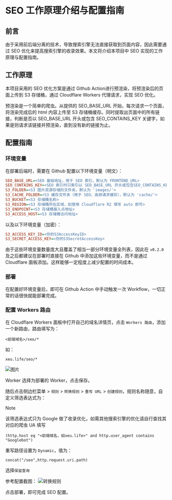 # SEO 工作原理介绍与配置指南

## 前言

由于采用前后端分离的技术，导致搜索引擎无法直接获取到页面内容，因此需要通过 SEO 优化来提高搜索引擎的收录效果。本文将介绍本项目中 SEO 实现的工作原理与配置指南。

## 工作原理

本项目采用的 SEO 优化方案是通过 Github Action进行预渲染，将预渲染后的页面上传到 S3 存储桶，通过 Cloudflare Workers 代理请求，实现 SEO 优化。

预渲染是一个简单的爬虫。从提供的 SEO_BASE_URL 开始，每次请求一个页面，将渲染完成后的 html 内容上传至 S3 存储桶缓存。同时提取出页面中的所有链接，判断是否以 SEO_BASE_URL 开头或包含 SEO_CONTAINS_KEY 关键字，如果是则请求该链接并预渲染，直到没有新的链接为止。

## 配置指南

### 环境变量

在部署后端时，需要在 Github 配置以下环境变量（明文）：

```ini
SEO_BASE_URL=<SEO 基础地址，用于 SEO 索引，默认为 FRONTEND_URL>
SEO_CONTAINS_KEY=<SEO 索引时只索引以 SEO_BASE_URL 开头或包含SEO_CONTAINS_KEY 关键字的链接，默认为空>
S3_FOLDER=<S3 图片资源存储的文件夹，默认为 'images/'>
S3_CACHE_FOLDER=<S3 缓存文件夹（用于 SEO、高频请求缓存），默认为 'cache/'>
S3_BUCKET=<S3 存储桶名称>
S3_REGION=<S3 存储桶所在区域，如使用 Cloudflare R2 填写 auto 即可>
S3_ENDPOINT=<S3 存储桶接入点地址>
S3_ACCESS_HOST=<S3 存储桶访问地址>
```

以及以下环境变量（加密）：

```ini
S3_ACCESS_KEY_ID=<你的S3AccessKeyID>
S3_SECRET_ACCESS_KEY=<你的S3SecretAccessKey>
```

由于这些环境变量数量庞大且覆盖了相当一部分环境变量全列表，因此在 `v0.2.0` 及之后都建议在部署时直接在 Github 中添加这些环境变量，而不是通过 Cloudflare 面板添加。这样能够一定程度上减少配置的时间成本。

### 部署

在配置好环境变量后，即可在 Github Action 中手动触发一次 Workflow，一切正常的话很快就能部署完成。

### 配置 Workers 路由

在 Cloudflare Workers 面板中打开自己的域名详情页，点击 `Workers 路由`，添加一个新路由，路由填写为：

```
<前端域名>/seo/*
```

如：

```
xeu.life/seo/*
```

![图片](https://github.com/openRin/Rin/assets/36541432/ed0ecc72-f61f-4460-8ede-4475ca54ffcb)

Worker 选择为部署的 Worker，点击保存。

随后点击侧边栏菜单 > `规则` > `转换规则` > `重写 URL` > `创建规则`，规则名称随意，自定义筛选表达式为：

> [!NOTE]
> 该筛选表达式只为 Google 做了收录优化，如需其他搜索引擎的优化请自行查找其对应的爬虫 UA 填写

```
(http.host eq "<前端域名，如xeu.life>" and http.user_agent contains "Googlebot")
```

重写路径设置为 `Dynamic`，值为：

```
concat("/seo",http.request.uri.path)
```

选择`保留查询`

参考配置截图：
![转换规则](https://github.com/openRin/Rin/assets/36541432/657e9546-1dc0-4390-9bfc-5d3eb725e792)

点击部署，即可完成 SEO 配置。
